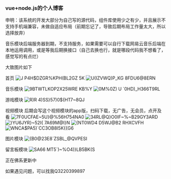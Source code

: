 ### vue+node.js的个人博客
申明：该系统的开发大部分为自己写的源代码，组件库使用少之有少，并且展示不支持手机端兼容，未做自适应布局（前期忘记了，导致后期布局工作量太大，所以选择放弃）

音乐模块后端服务器到期，不支持服务，如果需要可以自行下载网易云音乐后端在本地运用调用，或是等我后期换接口（自己去换也行，就是哪段代码我不想看了，感觉写的有点烂）

大致图片如下

首页
![J P4H$DZGR%KPH(BL2GZ 5K](https://user-images.githubusercontent.com/103714254/199252662-4b03317c-10ae-49ca-b380-aa011ac19abb.png)
![U(IZVWQ)P_KG 8FDU6@8ERN](https://user-images.githubusercontent.com/103714254/199252670-6268e1f7-0975-4683-86b8-74dc9aece47b.png)

音乐模块
![$9BTWTLKOP2X25WR$E KB%Y](https://user-images.githubusercontent.com/103714254/199252913-6692c1be-34b8-417a-afc2-80600bcd2d9f.png)
![0M%0Z) U `0HD)_H366T9RL](https://user-images.githubusercontent.com/103714254/199252922-adf5cdb7-18d7-40c8-92b6-a6cad1f8e56b.png)

游戏模块
![R)R 4)SS}57)0${HT7~8QJ](https://user-images.githubusercontent.com/103714254/199252983-2a7c2680-ac43-446c-a363-f2c79bcb3b86.png)


视频模块
后期会写这个视频模块的app版，扫码下载，无广告，无会员，点开及看
![7F0UCFAE~5U}@%56H754NA0](https://user-images.githubusercontent.com/103714254/199253033-8c807855-bef3-4508-8ba9-6ade61bc177a.png)
![34RL@Q}O0IF~%~B29GY3ARD](https://user-images.githubusercontent.com/103714254/199253050-a56785f9-3049-4c4f-8f80-65207f247dd9.png)
![}YU6JYR}~52I{ 7A69M@I}N](https://user-images.githubusercontent.com/103714254/199253060-c4f3cd24-7973-4e6c-b996-2e919f22c1ba.png)
![{NT0WD4 D5WJ@B2 RHXCVFH](https://user-images.githubusercontent.com/103714254/199253075-c6634219-39e2-4d85-b70a-b1e7459d90b1.png)
![WNCA$PA5)`CC3OB8I5K{{G6](https://user-images.githubusercontent.com/103714254/199253083-7e0a2e34-489e-46fb-a834-a0f8a05a6ed4.png)


图片模块
![{$B0@23E8$`ZSBL_@QVPESI](https://user-images.githubusercontent.com/103714254/199253117-faac615c-dd75-46fb-898c-67cea0cf31e4.png)

留言板模块
![SA66 MT5`)~%O4)}LB5BK(S](https://user-images.githubusercontent.com/103714254/203089104-0aa69797-c1c1-4522-addb-20f9eb33577b.jpg)


正在佛系更新中

如果遇见问题，可以找我Q3220399897



